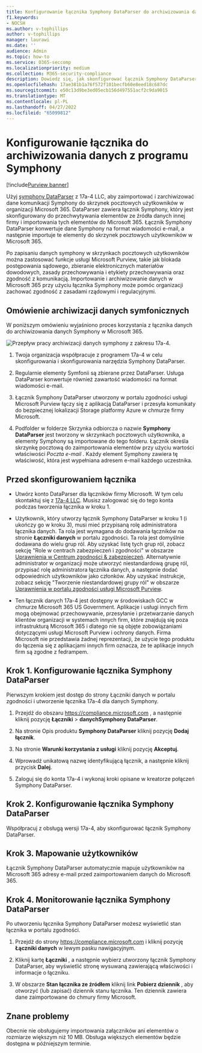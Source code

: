 ```yaml
---
title: Konfigurowanie łącznika Symphony DataParser do archiwizowania danych w Microsoft 365
f1.keywords:
- NOCSH
ms.author: v-tophillips
author: v-tophillips
manager: laurawi
ms.date: ''
audience: Admin
ms.topic: how-to
ms.service: O365-seccomp
ms.localizationpriority: medium
ms.collection: M365-security-compliance
description: Dowiedz się, jak skonfigurować łącznik Symphony DataParser 17a-4 i użyć go do importowania i archiwizowania danych Symphony w Microsoft 365.
ms.openlocfilehash: 17ae381b1a76f572f101becfb60e8eed18c687dc
ms.sourcegitcommit: e50c13d9be3ed05ecb156d497551acf2c9da9015
ms.translationtype: MT
ms.contentlocale: pl-PL
ms.lasthandoff: 04/27/2022
ms.locfileid: "65099812"
---
```

# <a name="set-up-a-connector-to-archive-data-from-symphony"></a>Konfigurowanie łącznika do archiwizowania danych z programu Symphony

[!include[Purview banner](../includes/purview-rebrand-banner.md)]

Użyj [symphony DataParser](https://www.17a-4.com/Symphony-dataparser/) z 17a-4 LLC, aby zaimportować i zarchiwizować dane komunikacji Symphony do skrzynek pocztowych użytkowników w organizacji Microsoft 365. DataParser zawiera łącznik Symphony, który jest skonfigurowany do przechwytywania elementów ze źródła danych innej firmy i importowania tych elementów do Microsoft 365. Łącznik Symphony DataParser konwertuje dane Symphony na format wiadomości e-mail, a następnie importuje te elementy do skrzynek pocztowych użytkowników w Microsoft 365.

Po zapisaniu danych symphony w skrzynkach pocztowych użytkowników można zastosować funkcje usługi Microsoft Purview, takie jak blokada postępowania sądowego, zbieranie elektronicznych materiałów dowodowych, zasady przechowywania i etykiety przechowywania oraz zgodność z komunikacją. Importowanie i archiwizowanie danych w Microsoft 365 przy użyciu łącznika Symphony może pomóc organizacji zachować zgodność z zasadami rządowymi i regulacyjnymi.

## <a name="overview-of-archiving-symphony-data"></a>Omówienie archiwizacji danych symfonicznych

W poniższym omówieniu wyjaśniono proces korzystania z łącznika danych do archiwizowania danych Symphony w Microsoft 365.

![Przepływ pracy archiwizacji danych symphony z zakresu 17a-4.](../media/SymphonyDataParserConnectorWorkflow.png)

1. Twoja organizacja współpracuje z programem 17a-4 w celu skonfigurowania i skonfigurowania narzędzia Symphony DataParser.

2. Regularnie elementy Symfonii są zbierane przez DataParser. Usługa DataParser konwertuje również zawartość wiadomości na format wiadomości e-mail.

3. Łącznik Symphony DataParser utworzony w portalu zgodności usługi Microsoft Purview łączy się z aplikacją DataParser i przesyła komunikaty do bezpiecznej lokalizacji Storage platformy Azure w chmurze firmy Microsoft.

4. Podfolder w folderze Skrzynka odbiorcza o nazwie **Symphony DataParser** jest tworzony w skrzynkach pocztowych użytkownika, a elementy Symphony są importowane do tego folderu. Łącznik określa skrzynkę pocztową do zaimportowania elementów przy użyciu wartości właściwości *Poczta e-mail* . Każdy element Symphony zawiera tę właściwość, która jest wypełniana adresem e-mail każdego uczestnika.

## <a name="before-you-set-up-a-connector"></a>Przed skonfigurowaniem łącznika

- Utwórz konto DataParser dla łączników firmy Microsoft. W tym celu skontaktuj się z [17a-4 LLC](https://www.17a-4.com/contact/). Musisz zalogować się do tego konta podczas tworzenia łącznika w kroku 1.

- Użytkownik, który utworzy łącznik Symphony DataParser w kroku 1 (i ukończy go w kroku 3), musi mieć przypisaną rolę administratora łącznika danych. Ta rola jest wymagana do dodawania łączników na stronie **Łączniki danych** w portalu zgodności. Ta rola jest domyślnie dodawana do wielu grup ról. Aby uzyskać listę tych grup ról, zobacz sekcję "Role w centrach zabezpieczeń i zgodności" w obszarze [Uprawnienia w Centrum zgodności & zabezpieczeń](../security/office-365-security/permissions-in-the-security-and-compliance-center.md#roles-in-the-security--compliance-center). Alternatywnie administrator w organizacji może utworzyć niestandardową grupę ról, przypisać rolę administratora łącznika danych, a następnie dodać odpowiednich użytkowników jako członków. Aby uzyskać instrukcje, zobacz sekcję "Tworzenie niestandardowej grupy ról" w obszarze [Uprawnienia w portalu zgodności usługi Microsoft Purview](microsoft-365-compliance-center-permissions.md#create-a-custom-role-group).

- Ten łącznik danych 17a-4 jest dostępny w środowiskach GCC w chmurze Microsoft 365 US Government. Aplikacje i usługi innych firm mogą obejmować przechowywanie, przesyłanie i przetwarzanie danych klientów organizacji w systemach innych firm, które znajdują się poza infrastrukturą Microsoft 365 i dlatego nie są objęte zobowiązaniami dotyczącymi usługi Microsoft Purview i ochrony danych. Firma Microsoft nie przedstawia żadnej reprezentacji, że użycie tego produktu do łączenia się z aplikacjami innych firm oznacza, że te aplikacje innych firm są zgodne z fedrampem.

## <a name="step-1-set-up-a-symphony-dataparser-connector"></a>Krok 1. Konfigurowanie łącznika Symphony DataParser

Pierwszym krokiem jest dostęp do strony Łączniki danych w portalu zgodności i utworzenie łącznika 17a-4 dla danych Symphony.

1. Przejdź do obszaru <https://compliance.microsoft.com> , a następnie kliknij pozycję **Łączniki** >  **danychSymphony DataParser**.

2. Na stronie Opis produktu **Symphony DataParser** kliknij pozycję **Dodaj łącznik**.

3. Na stronie **Warunki korzystania z usługi** kliknij pozycję **Akceptuj**.

4. Wprowadź unikatową nazwę identyfikującą łącznik, a następnie kliknij przycisk **Dalej**.

5. Zaloguj się do konta 17a-4 i wykonaj kroki opisane w kreatorze połączeń Symphony DataParser.

## <a name="step-2-configure-the-symphony-dataparser-connector"></a>Krok 2. Konfigurowanie łącznika Symphony DataParser

Współpracuj z obsługą wersji 17a-4, aby skonfigurować łącznik Symphony DataParser.

## <a name="step-3-map-users"></a>Krok 3. Mapowanie użytkowników

Łącznik Symphony DataParser automatycznie mapuje użytkowników na Microsoft 365 adresy e-mail przed zaimportowaniem danych do Microsoft 365.

## <a name="step-4-monitor-the-symphony-dataparser-connector"></a>Krok 4. Monitorowanie łącznika Symphony DataParser

Po utworzeniu łącznika Symphony DataParser możesz wyświetlić stan łącznika w portalu zgodności.

1. Przejdź do strony <https://compliance.microsoft.com> i kliknij pozycję **Łączniki danych** w lewym pasku nawigacyjnym.

2. Kliknij kartę **Łączniki** , a następnie wybierz utworzony łącznik Symphony DataParser, aby wyświetlić stronę wysuwaną zawierającą właściwości i informacje o łączniku.

3. W obszarze **Stan łącznika ze źródłem** kliknij link **Pobierz dziennik** , aby otworzyć (lub zapisać) dziennik stanu łącznika. Ten dziennik zawiera dane zaimportowane do chmury firmy Microsoft.

## <a name="known-issues"></a>Znane problemy

Obecnie nie obsługujemy importowania załączników ani elementów o rozmiarze większym niż 10 MB. Obsługa większych elementów będzie dostępna w późniejszym terminie.
